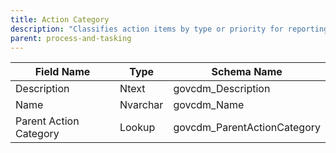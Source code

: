 ```yaml
---
title: Action Category
description: "Classifies action items by type or priority for reporting and workload management."
parent: process-and-tasking
---
```


| Field Name            | Type     | Schema Name               |
|-----------------------|----------|--------------------------|
| Description           | Ntext    | govcdm_Description       |
| Name                  | Nvarchar | govcdm_Name              |
| Parent Action Category| Lookup   | govcdm_ParentActionCategory|
